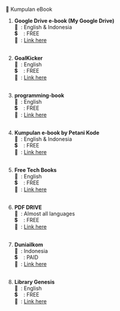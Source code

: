 :blue_book: Kumpulan eBook

1. <b>Google Drive e-book (My Google Drive)</b> <br/>
   :speech_balloon: &nbsp;: English & Indonesia<br/>
   :heavy_dollar_sign: &nbsp; &nbsp;: FREE<br/>
   :link: &nbsp;: <a href="https://drive.google.com/folderview?id=1rjziJuE_BK56UzK5x5slegSkQMmW7spD" target="_blank">Link here</a><br/><br/>

2. <b>GoalKicker</b> <br/>
   :speech_balloon: &nbsp;: English<br/>
   :heavy_dollar_sign: &nbsp; &nbsp;: FREE<br/>
   :link: &nbsp;: <a href="https://goalkicker.com" target="_blank">Link here</a><br/><br/>

3. <b>programming-book</b> <br/>
   :speech_balloon: &nbsp;: English<br/>
   :heavy_dollar_sign: &nbsp; &nbsp;: FREE<br/>
   :link: &nbsp;: <a href="https://www.programming-book.com/" target="_blank">Link here</a><br/><br/>

4. <b>Kumpulan e-book by Petani Kode</b> <br/>
   :speech_balloon: &nbsp;: English & Indonesia<br/>
   :heavy_dollar_sign: &nbsp; &nbsp;: FREE<br/>
   :link: &nbsp;: <a href="https://www.petanikode.com/ebook-pemrograman" target="_blank">Link here</a><br/><br/>
5. <b>Free Tech Books</b> <br/>
   :speech_balloon: &nbsp;: English<br/>
   :heavy_dollar_sign: &nbsp; &nbsp;: FREE<br/>
   :link: &nbsp;: <a href="https://www.freetechbooks.com/" target="_blank">Link here</a><br/><br/>

6. <b>PDF DRIVE</b> <br/>
   :speech_balloon: &nbsp;: Almost all languages<br/>
   :heavy_dollar_sign: &nbsp; &nbsp;: FREE<br/>
   :link: &nbsp;: <a href="https://www.pdfdrive.com/" target="_blank">Link here</a><br/><br/>

7. <b>Duniailkom</b> <br/>
   :speech_balloon: &nbsp;: Indonesia<br/>
   :heavy_dollar_sign: &nbsp; &nbsp;: PAID<br/>
   :link: &nbsp;: <a href="https://www.duniailkom.com/" target="_blank">Link here</a><br/><br/>
8. <b>Library Genesis</b> <br/>
   :speech_balloon: &nbsp;: English<br/>
   :heavy_dollar_sign: &nbsp; &nbsp;: FREE<br/>
   :link: &nbsp;: <a href="http://libgen.rs/" target="_blank">Link here</a><br/><br/>
